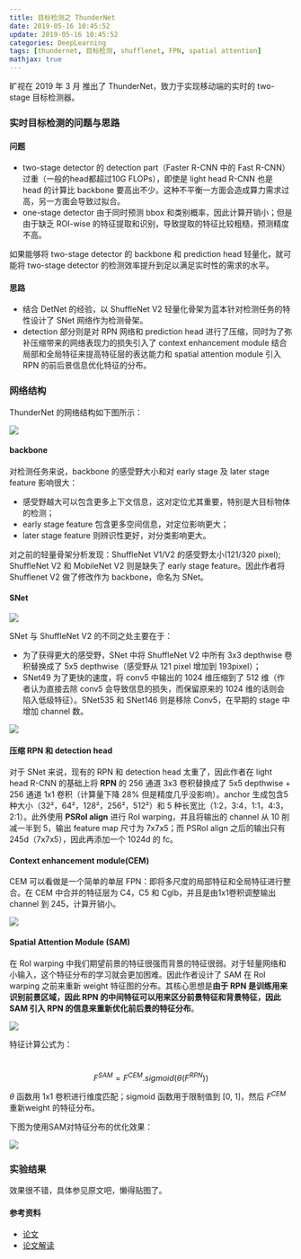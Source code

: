 ```yaml
---
title: 目标检测之 ThunderNet
date: 2019-05-16 10:45:52
update: 2019-05-16 10:45:52
categories: DeepLearning
tags: [thundernet, 目标检测, shufflenet, FPN, spatial attention]
mathjax: true
---
```


旷视在 2019 年 3 月 推出了 ThunderNet，致力于实现移动端的实时的 two-stage 目标检测器。

<!-- more -->

### 实时目标检测的问题与思路

#### 问题

* two-stage detector 的 detection part（Faster R-CNN 中的 Fast R-CNN）过重（一般的head都超过10G FLOPs），即使是 light head R-CNN 也是 head 的计算比 backbone 要高出不少。这种不平衡一方面会造成算力需求过高，另一方面会导致过拟合。
* one-stage detector 由于同时预测 bbox 和类别概率，因此计算开销小；但是由于缺乏 ROI-wise 的特征提取和识别，导致提取的特征比较粗糙，预测精度不高。

如果能够将 two-stage detector 的 backbone 和 prediction head 轻量化，就可能将 two-stage detector 的检测效率提升到足以满足实时性的需求的水平。

#### 思路

* 结合 DetNet 的经验，以 ShuffleNet V2 轻量化骨架为蓝本针对检测任务的特性设计了 SNet 网络作为检测骨架。
* detection 部分则是对 RPN 网络和 prediction head 进行了压缩，同时为了弥补压缩带来的网络表现力的损失引入了 context enhancement module 结合局部和全局特征来提高特征层的表达能力和 spatial attention module 引入 RPN 的前后景信息优化特征的分布。

### 网络结构

ThunderNet 的网络结构如下图所示：

![](/images/posts/dl/thundernet/thundernet1.png)

#### backbone

对检测任务来说，backbone 的感受野大小和对 early stage 及 later stage feature 影响很大：

* 感受野越大可以包含更多上下文信息，这对定位尤其重要，特别是大目标物体的检测；
* early stage feature 包含更多空间信息，对定位影响更大；
* later stage feature 则辨识性更好，对分类影响更大。

对之前的轻量骨架分析发现：ShuffleNet V1/V2 的感受野太小(121/320 pixel); ShuffleNet V2 和 MobileNet V2 则是缺失了 early stage feature。因此作者将 Shufflenet V2 做了修改作为 backbone，命名为 SNet。

#### SNet

![](/images/posts/dl/thundernet/thundernet2.png)

SNet 与 ShuffleNet V2 的不同之处主要在于：

* 为了获得更大的感受野，SNet 中将 ShuffleNet V2 中所有 3x3 depthwise 卷积替换成了 5x5 depthwise（感受野从 121 pixel 增加到 193pixel）；
* SNet49 为了更快的速度，将 conv5 中输出的 1024 维压缩到了 512 维（作者认为直接去除 conv5 会导致信息的损失，而保留原来的 1024 维的话则会陷入低级特征）。SNet535 和 SNet146 则是移除 Conv5，在早期的 stage 中增加 channel 数。

![](/images/posts/dl/thundernet/thundernet3.png)

#### 压缩 RPN 和 detection head

对于 SNet 来说，现有的 RPN 和 detection head 太重了，因此作者在 light head R-CNN 的基础上将 **RPN** 的 256 通道 3x3 卷积替换成了 5x5 depthwise + 256 通道 1x1 卷积（计算量下降 28% 但是精度几乎没影响）。anchor 生成包含5种大小（32²，64²，128²，256²，512²​​​​）和 5 种长宽比（1:2，3:4，1:1，4:3，2:1）。此外使用 **PSRoI align** 进行 RoI warping，并且将输出的 channel 从 10 削减一半到 5，输出 feature map 尺寸为 7x7x5；而 PSRoI align 之后的输出只有 245d（7x7x5），因此再添加一个 1024d 的 fc。

#### Context enhancement module(CEM)

CEM 可以看做是一个简单的单层 FPN：即将多尺度的局部特征和全局特征进行整合。在 CEM 中合并的特征层为 C4，C5 和 Cglb，并且是由1x1卷积调整输出 channel 到 245，计算开销小。

![](/images/posts/dl/thundernet/thundernet4.png)

#### Spatial Attention Module (SAM)

在 RoI warping 中我们期望前景的特征很强而背景的特征很弱。对于轻量网络和小输入，这个特征分布的学习就会更加困难。因此作者设计了 SAM 在 RoI warping 之前来重新 weight 特征图的分布。其核心思想是**由于 RPN 是训练用来识别前景区域，因此 RPN 的中间特征可以用来区分前景特征和背景特征，因此 SAM 引入 RPN 的信息来重新优化前后景的特征分布**。

![](/images/posts/dl/thundernet/thundernet5.png)

特征计算公式为：​​

​​​​​​​​$$F^{SAM}=F^{CEM}.sigmoid(\theta(F^{RPN}))$$

$\theta$​ 函数用 1x1 卷积进行维度匹配；sigmoid 函数用于限制值到 [0, 1]，然后 $F^{CEM}$ 重新weight ​的特征分布。

下图为使用SAM对特征分布的优化效果：

![](/images/posts/dl/thundernet/thundernet6.png)

### 实验结果

效果很不错，具体参见原文吧，懒得贴图了。

#### 参考资料

* [论文](https://arxiv.org/pdf/1903.11752.pdf)
* [论文解读](https://medium.com/@fanzongshaoxing/thundernet-towards-real-time-generic-object-detection%E6%96%87%E7%AB%A0%E8%A7%A3%E6%9E%90-c2f66cd0bf03)
